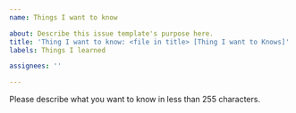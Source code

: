 ```yaml
---
name: Things I want to know

about: Describe this issue template's purpose here.
title: 'Thing I want to know: <file in title> [Thing I want to Knows]'
labels: Things I learned

assignees: ''

---
```



Please describe what you want to know in less than 255 characters.
